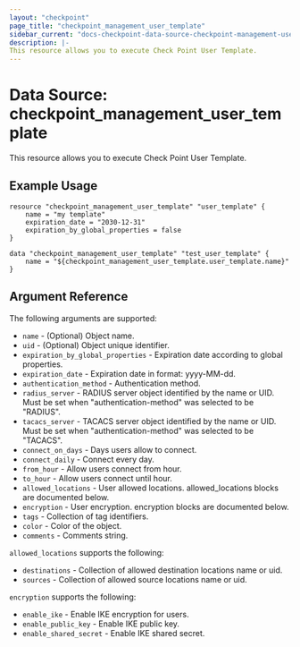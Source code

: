 ```yaml
---
layout: "checkpoint"
page_title: "checkpoint_management_user_template"
sidebar_current: "docs-checkpoint-data-source-checkpoint-management-user-template"
description: |-
This resource allows you to execute Check Point User Template.
---
```


# Data Source: checkpoint_management_user_template

This resource allows you to execute Check Point User Template.

## Example Usage


```hcl
resource "checkpoint_management_user_template" "user_template" {
    name = "my template"
    expiration_date = "2030-12-31"
    expiration_by_global_properties = false
}

data "checkpoint_management_user_template" "test_user_template" {
    name = "${checkpoint_management_user_template.user_template.name}"
}
```

## Argument Reference

The following arguments are supported:

* `name` - (Optional) Object name.
* `uid` - (Optional) Object unique identifier. 
* `expiration_by_global_properties` - Expiration date according to global properties. 
* `expiration_date` - Expiration date in format: yyyy-MM-dd. 
* `authentication_method` - Authentication method. 
* `radius_server` - RADIUS server object identified by the name or UID. Must be set when "authentication-method" was selected to be "RADIUS". 
* `tacacs_server` - TACACS server object identified by the name or UID. Must be set when "authentication-method" was selected to be "TACACS". 
* `connect_on_days` - Days users allow to connect.
* `connect_daily` - Connect every day. 
* `from_hour` - Allow users connect from hour. 
* `to_hour` - Allow users connect until hour. 
* `allowed_locations` - User allowed locations. allowed_locations blocks are documented below.
* `encryption` - User encryption. encryption blocks are documented below.
* `tags` - Collection of tag identifiers.
* `color` - Color of the object.
* `comments` - Comments string. 


`allowed_locations` supports the following:

* `destinations` - Collection of allowed destination locations name or uid.
* `sources` - Collection of allowed source locations name or uid.


`encryption` supports the following:

* `enable_ike` - Enable IKE encryption for users. 
* `enable_public_key` - Enable IKE public key. 
* `enable_shared_secret` - Enable IKE shared secret.